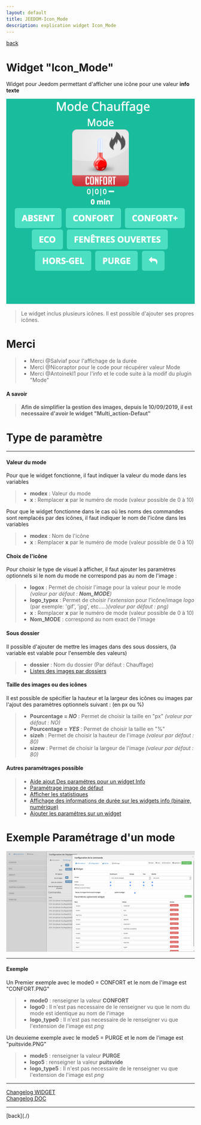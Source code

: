 ```yaml
---
layout: default
title: JEEDOM-Icon_Mode
description: explication widget Icon_Mode
---
```

[back](./)
# Widget "Icon_Mode" 

Widget pour Jeedom permettant d'afficher une icône pour une valeur <b>info texte</b>
<p><img src="Img/RESULTAT%20-%20JEEDOM-Icon_Mode.png" alt="Resultat" /></p>
<blockquote>
Le widget inclus plusieurs icônes. Il est possible d'ajouter ses propres icônes.
</blockquote>

<h1 id="Merci">Merci</h1>
<blockquote>
        <ul>
            <li>Merci @Salviaf pour l'affichage de la durée</li>
            <li>Merci @Nicoraptor pour le code pour récupérer valeur Mode</li>
            <li>Merci @Antoinekl1 pour l'info et le code suite à la modif du plugin "Mode"</li>
        </ul>
</blockquote>

<h4 id="A Savoir">A savoir</h4>
<blockquote>
<b>Afin de simplifier la gestion des images, depuis le 10/09/2019, il est necessaire d'avoir le widget "Multi_action-Defaut"</b>
</blockquote>

<h1 id="Type de paramètre">Type de paramètre</h1>
<hr />
<h4 id="Logo">Valeur du mode</h4>
Pour que le widget fonctionne, il faut indiquer la valeur du mode dans les variables
<blockquote>
        <ul>
            <li><b>modex</b> : Valeur du mode</li>
            <li><b>x</b> : Remplacer <b>x</b> par le numéro de mode (valeur possible de 0 à 10)</li>
        </ul>
</blockquote>
Pour que le widget fonctionne dans le cas où les noms des commandes sont remplacés par des icônes, il faut indiquer le nom de l'icône dans les variables
<blockquote>
        <ul>
            <li><b>modex</b> : Nom de l'icône</li>
            <li><b>x</b> : Remplacer <b>x</b> par le numéro de mode (valeur possible de 0 à 10)</li>
        </ul>
</blockquote>

<h4 id="Logo">Choix de l'icône</h4>
Pour choisir le type de visuel à afficher, il faut ajouter les paramètres optionnels si le nom du mode ne correspond pas au nom de l'image :
<blockquote>
        <ul>
            <li><b>logox</b> : Permet de choisir l'image pour la valeur pour le mode <i>(valeur par défaut : <b>Nom_MODE</b>)</i></li>
            <li><b>logo_typex</b> : Permet de choisir <i>l'extension</i> pour l'icône/image <i>logo</i> (par exemple: 'gif', 'jpg', etc.....)<i>(valeur par défaut : png)</i></li>
            <li><b>x</b> : Remplacer <b>x</b> par le numéro de mode (valeur possible de 0 à 10)</li>
            <li><b>Nom_MODE</b> : correspond au nom exact de l'image</li>
        </ul>
</blockquote>


<h4 id="Dossier">Sous dossier</h4>
Il possible d'ajouter de mettre les images dans des sous dossiers, (la variable est valable pour l'ensemble des valeurs)
<blockquote>
        <ul>
            <li><b>dossier</b> : Nom du dossier (Par défaut : Chauffage)</li>
            <li><a href="./JEEDOM-Liste_images_dossiers.html">Listes des images par dossiers</a></li>
        </ul>
</blockquote>

<h4 id="Taille">Taille des images ou des icônes</h4>
Il est possible de spécifier la hauteur et la largeur des icônes ou images par l'ajout des paramètres optionnels suivant : (en px ou %)
<blockquote>
        <ul>
            <li><b>Pourcentage = <i>NO</i></b> : Permet de choisir la taille en "px" <i>(valeur par défaut : NO)</i></li>
            <li><b>Pourcentage = <i>YES</i></b> : Permet de choisir la taille en "%"</li>
            <li><b>sizeh</b> : Permet de choisir la hauteur de l'image <i>(valeur par défaut : 80)</i></li>
            <li><b>sizew</b> : Permet de choisir la largeur de l'image <i>(valeur par défaut : 80)</i></li>
        </ul>
</blockquote>
 
<h4 id="Error">Autres paramétrages possible</h4>
<blockquote>
        <ul>
            <li><a href="JEEDOM-AIDE-CONFIG-INFO.html">Aide ajout Des paramétres pour un widget Info</a></li>
            <li><a href="JEEDOM-AIDE-Error.html">Paramétrage image de défaut</a></li>
            <li><a href="JEEDOM-AIDE-STATS.html">Afficher les statistiques</a></li>
            <li><a href="JEEDOM-AIDE-STATS TEMPS.html">Affichage des informations de durée sur les widgets info (binaire, numérique)</a></li>
            <li><a href="JEEDOM-AIDE-PARA.html">Ajouter les paramétres sur un widget</a></li>
        </ul>
</blockquote>

<h1 id="Aide">Exemple Paramétrage d'un mode</h1>
<p><img src="Img/ JEEDOM-Icon_Mode - Para mode.png" alt="exemple Para" /></p>
<hr />
<h4 id="Logo">Exemple</h4>
Un Premier exemple avec le mode0 = CONFORT et le nom de l'image est "CONFORT.PNG"
<blockquote>
        <ul>
            <li><b>mode0</b> : renseigner la valeur <b>CONFORT</b></li>
            <li><b>logo0</b> : Il n'est pas necessaire de le renseigner vu que le nom du mode est identique au nom de l'image</li>
            <li><b>logo_type0</b> : Il n'est pas necessaire de le renseigner vu que l'extension de l'image est <i>png</i></li>
        </ul>
</blockquote>
Un deuxieme exemple avec le mode5 = PURGE et le nom de l'image est "puitsvide.PNG"
<blockquote>
        <ul>
            <li><b>mode5</b> : renseigner la valeur <b>PURGE</b></li>
            <li><b>logo5</b> : renseigner la valeur <b>puitsvide</b></li>
            <li><b>logo_type5</b> : Il n'est pas necessaire de le renseigner vu que l'extension de l'image est <i>png</i></li>
        </ul>
</blockquote>

<hr />
<dl>
    <a href="https://github.com/JEALG/JEEDOM-Icon_Mode/commits/master">Changelog WIDGET</a><br/>
    <a href="https://github.com/JEALG/JEEDOM-Widget_JAG-doc/commits/master">Changelog DOC</a>
</dl>
<hr />
[back](./)